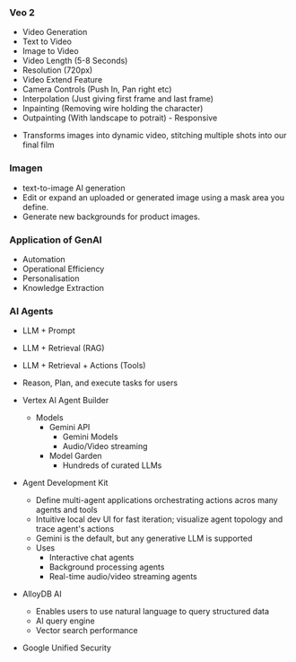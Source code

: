 ### Veo 2

* Video Generation
* Text to Video
* Image to Video
* Video Length (5-8 Seconds)
* Resolution (720px)
* Video Extend Feature
* Camera Controls (Push In, Pan right etc)
* Interpolation (Just giving first frame and last frame)
* Inpainting (Removing wire holding the character)
* Outpainting (With landscape to potrait) - Responsive
- Transforms images into dynamic video, stitching multiple shots into our final film

### Imagen

- text-to-image AI generation
- Edit or expand an uploaded or generated image using a mask area you define.
- Generate new backgrounds for product images.

### Application of GenAI

* Automation
* Operational Efficiency
* Personalisation
* Knowledge Extraction

### AI Agents

* LLM + Prompt
* LLM + Retrieval (RAG)
* LLM + Retrieval + Actions (Tools)

* Reason, Plan, and execute tasks for users

* Vertex AI Agent Builder
    - Models
        - Gemini API
            - Gemini Models
            - Audio/Video streaming
        - Model Garden
            - Hundreds of curated LLMs

* Agent Development Kit
    - Define multi-agent applications orchestrating actions acros many agents and tools
    - Intuitive local dev UI for fast iteration; visualize agent topology and trace agent's actions
    - Gemini is the default, but any generative LLM is supported
    - Uses
        - Interactive chat agents
        - Background processing agents
        - Real-time audio/video streaming agents

* AlloyDB AI

    * Enables users to use natural language to query structured data 
    * AI query engine 
    * Vector search performance

* Google Unified Security